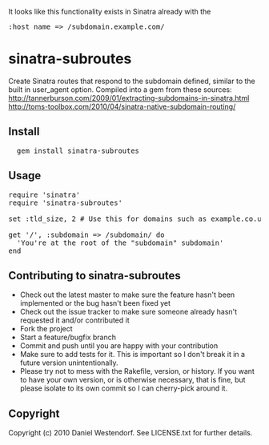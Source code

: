 It looks like this functionality exists in Sinatra already with the <pre>:host_name => /subdomain.example.com/</pre>

sinatra-subroutes
=================

Create Sinatra routes that respond to the subdomain defined, similar to the built in user_agent option. Compiled into a gem from these sources:
http://tannerburson.com/2009/01/extracting-subdomains-in-sinatra.html
http://toms-toolbox.com/2010/04/sinatra-native-subdomain-routing/

Install
-------
<pre>
  gem install sinatra-subroutes
</pre>

Usage
-----
<pre>
require 'sinatra'
require 'sinatra-subroutes'

set :tld_size, 2 # Use this for domains such as example.co.uk, default is 1

get '/', :subdomain => /subdomain/ do
  'You're at the root of the "subdomain" subdomain'
end
</pre>


Contributing to sinatra-subroutes
---------------------------------
 
* Check out the latest master to make sure the feature hasn't been implemented or the bug hasn't been fixed yet
* Check out the issue tracker to make sure someone already hasn't requested it and/or contributed it
* Fork the project
* Start a feature/bugfix branch
* Commit and push until you are happy with your contribution
* Make sure to add tests for it. This is important so I don't break it in a future version unintentionally.
* Please try not to mess with the Rakefile, version, or history. If you want to have your own version, or is otherwise necessary, that is fine, but please isolate to its own commit so I can cherry-pick around it.

Copyright
---------

Copyright (c) 2010 Daniel Westendorf. See LICENSE.txt for
further details.

